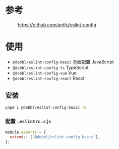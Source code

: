 # 参考
> https://github.com/antfu/eslint-config

# 使用
- `@debbl/eslint-config-basic` 基础配置 JavaScript
- `@debbl/eslint-config-ts` TypeScript
- `@debbl/eslint-config-vue` Vue
- `@debbl/eslint-config-react` React
## 安装

```bash
pnpm i @debbl/eslint-config-basic -D
```

### 配置 `.eslintrc.cjs`

```js
module.exports = {
  extends: ["@debbl/eslint-config-basic"],
};
```